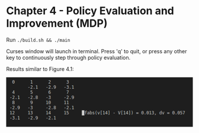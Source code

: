 # Chapter 4 - Policy Evaluation and Improvement (MDP)
Run `./build.sh && ./main`

Curses window will launch in terminal. Press 'q' to quit, or press any other key to continuously step through policy evaluation.

Results similar to Figure 4.1:

![](gridworld.png)